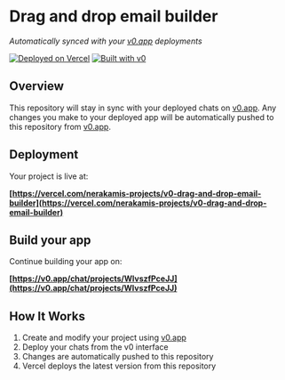 # Drag and drop email builder

*Automatically synced with your [v0.app](https://v0.app) deployments*

[![Deployed on Vercel](https://img.shields.io/badge/Deployed%20on-Vercel-black?style=for-the-badge&logo=vercel)](https://vercel.com/nerakamis-projects/v0-drag-and-drop-email-builder)
[![Built with v0](https://img.shields.io/badge/Built%20with-v0.app-black?style=for-the-badge)](https://v0.app/chat/projects/WlvszfPceJJ)

## Overview

This repository will stay in sync with your deployed chats on [v0.app](https://v0.app).
Any changes you make to your deployed app will be automatically pushed to this repository from [v0.app](https://v0.app).

## Deployment

Your project is live at:

**[https://vercel.com/nerakamis-projects/v0-drag-and-drop-email-builder](https://vercel.com/nerakamis-projects/v0-drag-and-drop-email-builder)**

## Build your app

Continue building your app on:

**[https://v0.app/chat/projects/WlvszfPceJJ](https://v0.app/chat/projects/WlvszfPceJJ)**

## How It Works

1. Create and modify your project using [v0.app](https://v0.app)
2. Deploy your chats from the v0 interface
3. Changes are automatically pushed to this repository
4. Vercel deploys the latest version from this repository
